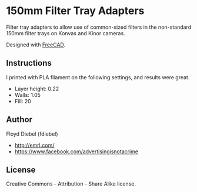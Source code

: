150mm Filter Tray Adapters
=============

Filter tray adapters to allow use of common-sized filters in the non-standard 150mm filter trays on Konvas and Kinor cameras.

Designed with [FreeCAD](http://www.freecadweb.org/).

Instructions
--------

I printed with PLA filament on the following settings, and results were great.

* Layer height: 0.22
* Walls: 1.05
* Fill: 20

Author
--------
Floyd Diebel (fdiebel)
* <http://emrl.com/>
* <https://www.facebook.com/advertisingisnotacrime> 

License
--------
Creative Commons - Attribution - Share Alike license.  
